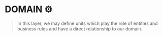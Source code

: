 # DOMAIN ⚙️
> In this layer, we may define units which play the role of entities and business rules and have a direct relationship to our domain.